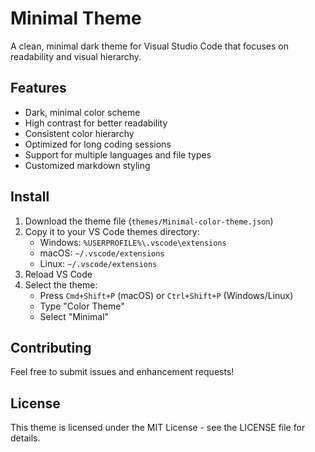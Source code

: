 # Minimal Theme

A clean, minimal dark theme for Visual Studio Code that focuses on readability and visual hierarchy.

## Features

- Dark, minimal color scheme
- High contrast for better readability
- Consistent color hierarchy
- Optimized for long coding sessions
- Support for multiple languages and file types
- Customized markdown styling

## Install

1. Download the theme file (`themes/Minimal-color-theme.json`)
2. Copy it to your VS Code themes directory:
   - Windows: `%USERPROFILE%\.vscode\extensions`
   - macOS: `~/.vscode/extensions`
   - Linux: `~/.vscode/extensions`
3. Reload VS Code
4. Select the theme:
   - Press `Cmd+Shift+P` (macOS) or `Ctrl+Shift+P` (Windows/Linux)
   - Type "Color Theme"
   - Select "Minimal"

## Contributing

Feel free to submit issues and enhancement requests!

## License

This theme is licensed under the MIT License - see the LICENSE file for details.